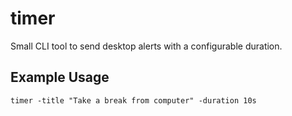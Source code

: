 # timer
Small CLI tool to send desktop alerts with a configurable duration.

## Example Usage
```
timer -title "Take a break from computer" -duration 10s
```

